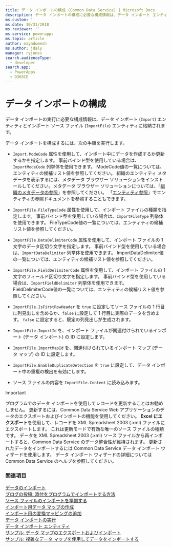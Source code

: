 ```yaml
---
title: データ インポートの構成 (Common Data Service) | Microsoft Docs
description: データ インポートの構成に必要な構成情報は、データ インポート エンティティとインポート ソース ファイル エンティティに格納されます。
ms.custom: ''
ms.date: 10/31/2018
ms.reviewer: ''
ms.service: powerapps
ms.topic: article
author: mayadumesh
ms.author: jdaly
manager: ryjones
search.audienceType:
  - developer
search.app:
  - PowerApps
  - D365CE
---
```

# <a name="configure-data-import"></a>データ インポートの構成

<!-- 
Was Mike Carter's

https://docs.microsoft.com/dynamics365/customer-engagement/developer/configure-data-import 

Child topic of 
powerapps-docs/developer/common-data-service/import-data.md
-->

データ インポートの実行に必要な構成情報は、データ インポート (`Import`) エンティティとインポート ソース ファイル (`ImportFile`) エンティティに格納されます。  
  
 データ インポートを構成するには、次の手順を実行します。  
  
- `Import.ModeCode` 属性を使用して、インポート中にデータを作成するか更新するかを指定します。 事前バインド型を使用している場合は、`ImportModeCode` 列挙体を使用できます。 ModeCode値の一覧については、エンティティの候補リスト値を参照してください。 組織のエンティティ メタデータを表示するには、メタデータ ブラウザー ソリューションをインストールしてください。メタデータ ブラウザー ソリューションについては、「[組織のメタデータの参照](/dynamics365/customer-engagement/developer/browse-your-metadata)」を参照してください。 「[エンティティ参照](/dynamics365/customer-engagement/developer/about-entity-reference)」でエンティティの参照ドキュメントを参照することもできます。  
  
- `ImportFile.FileTypeCode` 属性を使用して、インポート ファイルの種類を指定します。 事前バインド型を使用している場合は、`ImportFileType` 列挙体を使用できます。 FileTypeCode値の一覧については、エンティティの候補リスト値を参照してください。  
  
- `ImportFile.DataDelimiterCode` 属性を使用して、インポート ファイルの 1 文字のデータ区切り文字を指定します。 事前バインド型を使用している場合は、`ImportDataDelimiter` 列挙体を使用できます。 ImportDataDelimiter値の一覧については、エンティティの候補リスト値を参照してください。  
  
- `ImportFile.FieldDelimiterCode` 属性を使用して、インポート ファイルの 1 文字のフィールド区切り文字を指定します。 事前バインド型を使用している場合は、`ImportFieldDelimiter` 列挙体を使用できます。 FieldDelimiterCode値の一覧については、エンティティの候補リスト値を参照してください。  
  
- `ImportFile.IsFirstRowHeader` を `true` に設定してソース ファイルの 1 行目に列見出しを含めるか、`false` に設定して 1 行目に実際のデータを含めます。 `false` に設定すると、既定の列見出しが生成されます。  
  
- `ImportFile.ImportId` を、インポート ファイルが関連付けられているインポート (データ インポート) の ID に設定します。  
  
- `ImportFile.ImportMapId` を、関連付けられているインポート マップ (データ マップ) の ID に設定します。  
  
- `ImportFile.EnableDuplicateDetection` を `true` に設定して、データ インポート中の重複の検出を有効にします。  
  
- ソース ファイルの内容を `ImportFile.Content` に読み込みます。  
  
> [!IMPORTANT]
>  プログラムでのデータ インポートを使用してレコードを更新することはお勧めしません。 更新するには、Common Data Service Web アプリケーションのデータのエクスポートおよびインポートの機能を使用してください。 **Excel にエクスポート**を使用して、レコードを XML Spreadsheet 2003 (.xml) ファイルにエクスポートします。 これは更新モードで有効な唯一のソース ファイルの種類です。 データを XML Spreadsheet 2003 (.xml) ソース ファイルから再インポートすると、Common Data Service のデータ整合性が維持されます。 更新されたデータをインポートするには Common Data Service データ インポート ウィザードを使用します。 データ インポート ウィザードの詳細については Common Data Service のヘルプを参照してください。  
 
### <a name="see-also"></a>関連項目

[データのインポート](import-data.md)<br />
[ブログの投稿: 添付をプログラムでインポートする方法](http://blogs.msdn.com/b/crm/archive/2012/08/06/how-to-import-attachments-programmatically.aspx)<br />
[ソース ファイルのインポートを準備する](prepare-source-files-import.md)<br />
[インポート用データ マップの作成](create-data-maps-for-import.md)<br />
[インポート用の変換マッピングの追加](add-transformation-mappings-import.md)<br />
[データ インポートの実行](run-data-import.md)<br />
[データ インポート エンティティ](data-import-entities.md)<br />
[サンプル: データ マップのエクスポートおよびインポート](org-service/samples/export-import-data-map.md)<br />
[サンプル: 複雑なデータ マップを使用してデータをインポートする](org-service/samples/import-data-complex-data-map.md)<br />